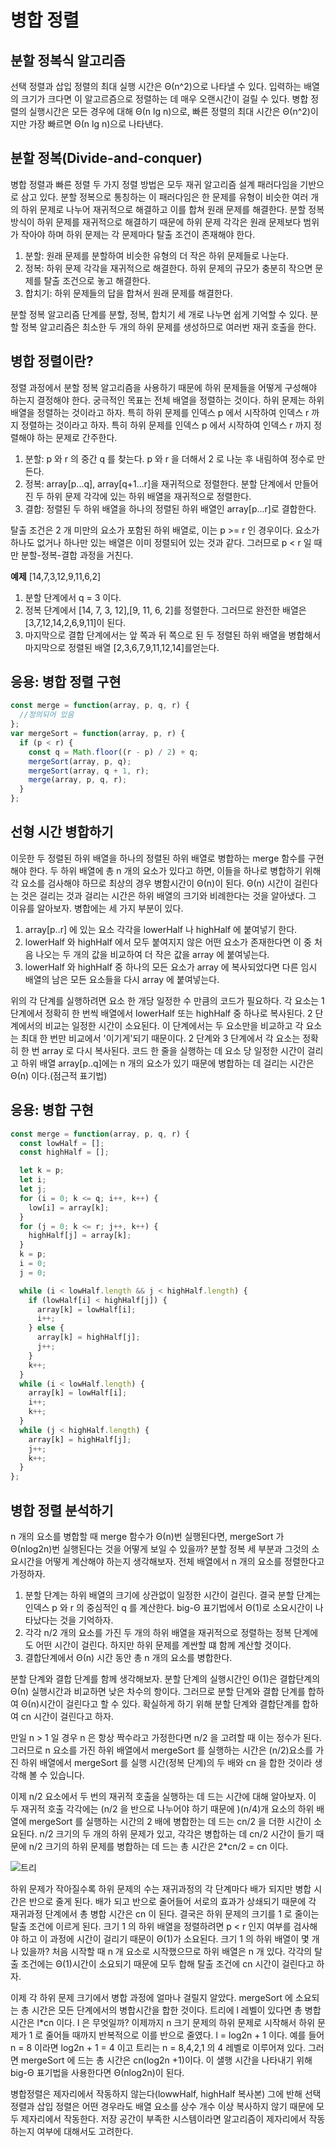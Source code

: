# 병합 정렬

## 분할 정복식 알고리즘

선택 정렬과 삽입 정렬의 최대 실행 시간은 Θ(n^2)으로 나타낼 수 있다. 입력하는 배열의 크기가 크다면 이 알고르즘으로 정렬하는 데 매우 오랜시간이 걸릴 수 있다.
병합 정렬의 실행시간은 모든 경우에 대해 Θ(n lg n)으로, 빠른 정렬의 최대 시간은 Θ(n^2)이지만 가장 빠르면 Θ(n lg n)으로 나타낸다.

## 분할 정복(Divide-and-conquer)

병합 정렬과 빠른 정렬 두 가지 정렬 방법은 모두 재귀 알고리즘 설계 패러다임을 기반으로 삼고 있다. 분할 정복으로 통칭하는 이 패러다임은 한 문제를 유형이 비슷한 여러 개의 하위 문제로 나누어 재귀적으로 해결하고 이를 합쳐 원래 문제를 해결한다. 분할 정복 방식이 하위 문제를 재귀적으로 해결하기 때문에 하위 문제 각각은 원래 문제보다 범위가 작아야 하며 하위 문제는 각 문제마다 탈출 조건이 존재해야 한다.

1. 분할: 원래 문제를 분할하여 비슷한 유형의 더 작은 하위 문제들로 나눈다.
2. 정복: 하위 문제 각각을 재귀적으로 해결한다. 하위 문제의 규모가 충분히 작으면 문제를 탈출 조건으로 놓고 해결한다.
3. 합치기: 하위 문제들의 답을 합쳐서 원래 문제를 해결한다.

분할 정복 알고리즘 단계를 분할, 정복, 합치기 세 개로 나누면 쉽게 기억할 수 있다.
분할 정복 알고리즘은 최소한 두 개의 하위 문제를 생성하므로 여러번 재귀 호출을 한다.

## 병합 정렬이란?

정렬 과정에서 분할 정복 알고리즘을 사용하기 때문에 하위 문제들을 어떻게 구성해야 하는지 결정해야 한다. 궁극적인 목표는 전체 배열을 정렬하는 것이다. 하위 문제는 하위 배열을 정렬하는 것이라고 하자. 특히 하위 문제를 인덱스 p 에서 시작하여 인덱스 r 까지 정렬하는 것이라고 하자. 특히 하위 문제를 인덱스 p 에서 시작하여 인덱스 r 까지 정렬해야 하는 문제로 간주한다.

1. 분할: p 와 r 의 중간 q 를 찾는다. p 와 r 을 더해서 2 로 나눈 후 내림하여 정수로 만든다.
2. 정복: array[p...q], array[q+1...r]을 재귀적으로 정렬한다. 분할 단계에서 만들어진 두 하위 문제 각각에 있는 하위 배열을 재귀적으로 정렬한다.
3. 결합: 정렬된 두 하위 배열을 하나의 정렬된 하위 배열인 array[p...r]로 결합한다.

탈출 조건은 2 개 미만의 요소가 포함된 하위 배열로, 이는 p >= r 인 경우이다. 요소가 하나도 없거나 하나만 있는 배열은 이미 정렬되어 있는 것과 같다. 그러므로 p < r 일 때만 분할-정복-결합 과정을 거친다.

**예제**
[14,7,3,12,9,11,6,2]

1. 분할 단계에서 q = 3 이다.
2. 정복 단계에서 [14, 7, 3, 12],[9, 11, 6, 2]를 정렬한다. 그러므로 완전한 배열은 [3,7,12,14,2,6,9,11]이 된다.
3. 마지막으로 결합 단계에서는 앞 쪽과 뒤 쪽으로 된 두 정렬된 하위 배열을 병합해서 마지막으로 정렬된 배열 [2,3,6,7,9,11,12,14]를얻는다.

## 응용: 병합 정렬 구현

```js
const merge = function(array, p, q, r) {
  //정의되어 있음
};
var mergeSort = function(array, p, r) {
  if (p < r) {
    const q = Math.floor((r - p) / 2) + q;
    mergeSort(array, p, q);
    mergeSort(array, q + 1, r);
    merge(array, p, q, r);
  }
};
```

## 선형 시간 병합하기

이웃한 두 정렬된 하위 배열을 하나의 정렬된 하위 배열로 병합하는 merge 함수를 구현해야 한다.
두 하위 배열에 총 n 개의 요소가 있다고 하면, 이들을 하나로 병합하기 위해 각 요소를 검사해야 하므로 최상의 경우 병함시간이 Θ(n)이 된다. Θ(n) 시간이 걸린다는 것은 걸리는 것과 걸리는 시간은 하위 배열의 크기와 비례한다는 것을 알아냈다. 그 이유를 알아보자. 병합에는 세 가지 부분이 있다.

1. array[p..r] 에 있는 요소 각각을 lowerHalf 나 highHalf 에 붙여넣기 한다.
2. lowerHalf 와 highHalf 에서 모두 붙여지지 않은 어떤 요소가 존재한다면 이 중 처음 나오는 두 개의 값을 비교하여 더 작은 값을 array 에 붙여넣는다.
3. lowerHalf 와 highHalf 중 하나의 모든 요소가 array 에 복사되었다면 다른 임시 배열의 남은 모든 요소들을 다시 array 에 붙여넣는다.

위의 각 단계를 실행하려면 요소 한 개당 일정한 수 만큼의 코드가 필요하다. 각 요소는 1 단계에서 정확히 한 번씩 배열에서 lowerHalf 또는 highHalf 중 하나로 복사된다. 2 단계에서의 비교는 일정한 시간이 소요된다. 이 단계에서는 두 요소만을 비교하고 각 요소는 최대 한 번만 비교에서 '이기게'되기 때문이다. 2 단계와 3 단계에서 각 요소는 정확히 한 번 array 로 다시 복사된다. 코드 한 줄을 실행하는 데 요소 당 일정한 시간이 걸리고 하위 배열 array[p..q]에는 n 개의 요소가 있기 때문에 병합하는 데 걸리는 시간은 Θ(n) 이다.(점근적 표기법)

## 응용: 병합 구현

```js
const merge = function(array, p, q, r) {
  const lowHalf = [];
  const highHalf = [];

  let k = p;
  let i;
  let j;
  for (i = 0; k <= q; i++, k++) {
    low[i] = array[k];
  }
  for (j = 0; k <= r; j++, k++) {
    highHalf[j] = array[k];
  }
  k = p;
  i = 0;
  j = 0;

  while (i < lowHalf.length && j < highHalf.length) {
    if (lowHalf[i] < highHalf[j]) {
      array[k] = lowHalf[i];
      i++;
    } else {
      array[k] = highHalf[j];
      j++;
    }
    k++;
  }
  while (i < lowHalf.length) {
    array[k] = lowHalf[i];
    i++;
    k++;
  }
  while (j < highHalf.length) {
    array[k] = highHalf[j];
    j++;
    k++;
  }
};
```

## 병합 정렬 분석하기

n 개의 요소를 병합할 때 merge 함수가 Θ(n)번 실행된다면, mergeSort 가 Θ(nlog2n)번 실행된다는 것을 어떻게 보일 수 있을까? 분할 정복 세 부분과 그것의 소요시간을 어떻게 계산해야 하는지 생각해보자.
전체 배열에서 n 개의 요소를 정렬한다고 가정하자.

1. 분할 단계는 하위 배열의 크기에 상관없이 일정한 시간이 걸린다. 결국 분할 단계는 인덱스 p 와 r 의 중심적인 q 를 계산한다. big-Θ 표기법에서 Θ(1)로 소요시간이 나타났다는 것을 기억하자.
2. 각각 n/2 개의 요소를 가진 두 개의 하위 배열을 재귀적으로 정렬하는 정복 단계에도 어떤 시간이 걸린다. 하지만 하위 문제를 계싼할 떄 함께 계산할 것이다.
3. 결합단계에서 Θ(n) 시간 동안 총 n 개의 요소를 병합한다.

분할 단계와 결합 단계를 함께 생각해보자. 분할 단계의 실행시간인 Θ(1)은 결합단계의 Θ(n) 실행시간과 비교하면 낮은 차수의 항이다. 그러므로 분할 단계와 결합 단계를 합하여 Θ(n)시간이 걸린다고 할 수 있다. 확실하게 하기 위해 분할 단계와 결합단계를 합하여 cn 시간이 걸린다고 하자.

만일 n > 1 일 경우 n 은 항상 짝수라고 가정한다면 n/2 을 고려할 때 이는 정수가 된다. 그러므로 n 요소를 가진 하위 배열에서 mergeSort 를 실행하는 시간은 (n/2)요소를 가진 하위 배열에서 mergeSort 를 실행 시간(정복 단계)의 두 배와 cn 을 합한 것이라 생각해 볼 수 있습니다.

이제 n/2 요소에서 두 번의 재귀적 호출을 실행하는 데 드는 시간에 대해 알아보자.
이 두 재귀적 호출 각각에는 (n/2 을 반으로 나누어야 하기 때문에 )(n/4)개 요소의 하위 배열에 mergeSort 를 실행하는 시간의 2 배에 병합한는 데 드는 cn/2 을 더한 시간이 소요된다. n/2 크기의 두 개의 하위 문제가 있고, 각각은 병합하는 데 cn/2 시간이 들기 때문에 n/2 크기의 하위 문제를 병합하는 데 드는 총 시간은 2\*cn/2 = cn 이다.

![트리](https://ka-perseus-images.s3.amazonaws.com/5fcbebf66560d8fc490de2a0d8a0e5b1d65c5c54.png)

하위 문제가 작아질수록 하위 문제의 수는 재귀과정의 각 단계마다 배가 되지만 병합 시간은 반으로 줄게 된다. 배가 되고 반으로 줄어들어 서로의 효과가 상쇄되기 때문에 각 재귀과정 단계에서 총 병합 시간은 cn 이 된다. 결국은 하위 문제의 크기를 1 로 줄이는 탈출 조건에 이르게 된다. 크기 1 의 하위 배열을 정렬하려면 p < r 인지 여부를 검사해야 하고 이 과정에 시간이 걸리기 때문이 Θ(1)가 소요된다. 크기 1 의 하위 배열이 몇 개나 있을까? 처음 시작할 때 n 개 요소로 시작했으므로 하위 배열은 n 개 있다. 각각의 탈출 조건에는 Θ(1)시간이 소요되기 때문에 모두 합해 탈출 조건에 cn 시간이 걸린다고 하자.

이제 각 하위 문제 크기에서 병합 과정에 얼마나 걸릴지 알았다. mergeSort 에 소요되는 총 시간은 모든 단계에서의 병합시간을 합한 것이다.
트리에 l 레벨이 있다면 총 병합시간은 l\*cn 이다. l 은 무엇일까? 이제까지 n 크기 문제의 하위 문제로 시작해서 하위 문제가 1 로 줄어들 때까지 반복적으로 이를 반으로 줄였다. l = log2n + 1 이다. 예를 들어 n = 8 이라면 log2n + 1 = 4 이고 트리는 n = 8,4,2,1 의 4 레벨로 이루어져 있다. 그러면 mergeSort 에 드는 총 시간은 cn(log2n +1)이다. 이 샐행 시간을 나타내기 위해 big-Θ 표기법을 사용한다면 Θ(nlog2n)이 된다.

병합정렬은 제자리에서 작동하지 않는다(lowwHalf, highHalf 복사본) 그에 반해 선택 정렬과 삽입 정렬은 어떤 경우라도 배열 요소를 상수 개수 이상 복사하지 않기 때문에 모두 제자리에서 작동한다. 저장 공간이 부족한 시스템이라면 알고리즘이 제자리에서 작동하는지 여부에 대해서도 고려한다.
